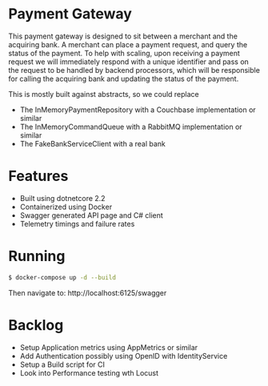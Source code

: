 # Payment Gateway

This payment gateway is designed to sit between a merchant and the acquiring bank. A merchant can place a payment request, and query the status of the payment. To help with scaling, upon receiving a payment request we will immediately respond with a unique identifier and pass on the request to be handled by backend processors, which will be responsible for calling the acquiring bank and updating the status of the payment.

This is mostly built against abstracts, so we could replace
* The InMemoryPaymentRepository with a Couchbase implementation or similar
* The InMemoryCommandQueue with a RabbitMQ implementation or similar
* The FakeBankServiceClient with a real bank

# Features
* Built using dotnetcore 2.2
* Containerized using Docker
* Swagger generated API page and C# client
* Telemetry timings and failure rates

# Running
```sh
$ docker-compose up -d --build
```
Then navigate to: http://localhost:6125/swagger

# Backlog
* Setup Application metrics using AppMetrics or similar
* Add Authentication possibly using OpenID with IdentityService
* Setup a Build script for CI
* Look into Performance testing wth Locust
